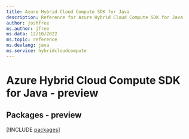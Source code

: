 ```yaml
---
title: Azure Hybrid Cloud Compute SDK for Java
description: Reference for Azure Hybrid Cloud Compute SDK for Java
author: joshfree
ms.author: jfree
ms.data: 12/10/2022
ms.topic: reference
ms.devlang: java
ms.service: hybridcloudcompute
---
```

# Azure Hybrid Cloud Compute SDK for Java - preview
## Packages - preview
[!INCLUDE [packages](hybrid-cloud-compute-index.md)]
